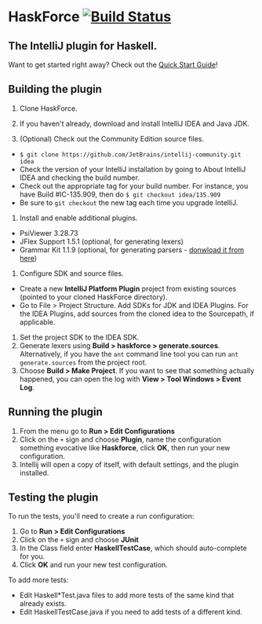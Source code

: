 # HaskForce [![Build Status](https://travis-ci.org/carymrobbins/intellij-haskforce.svg?branch=master)](https://travis-ci.org/carymrobbins/intellij-haskforce)

The IntelliJ plugin for Haskell.
--------

Want to get started right away?  Check out the [Quick Start Guide](https://github.com/carymrobbins/intellij-haskforce/wiki/Quick-Start-Guide)!

Building the plugin
--------

1. Clone HaskForce.

1. If you haven't already, download and install IntelliJ IDEA and Java JDK.

1. (Optional) Check out the Community Edition source files.
  * `$ git clone https://github.com/JetBrains/intellij-community.git idea`
  * Check the version of your IntelliJ installation by going to About IntelliJ IDEA and checking the
    build number.
  * Check out the appropriate tag for your build number.  For instance, you have Build #IC-135.909, then do
    `$ git checkout idea/135.909`
  * Be sure to `git checkout` the new tag each time you upgrade IntelliJ.
1. Install and enable additional plugins.
  * PsiViewer 3.28.73
  * JFlex Support 1.5.1 (optional, for generating lexers)
  * Grammar Kit 1.1.9 (optional, for generating parsers - [donwload it from here](https://github.com/JetBrains/Grammar-Kit/releases/tag/1.1.9))
1. Configure SDK and source files.
  * Create a new **IntelliJ Platform Plugin** project from existing sources (pointed to your cloned HaskForce directory).
  * Go to File > Project Structure.  Add SDKs for JDK and IDEA Plugins.  For the IDEA Plugins, add sources
    from the cloned idea to the Sourcepath, if applicable.
1. Set the project SDK to the IDEA SDK.
1. Generate lexers using **Build > haskforce > generate.sources**.  Alternatively, if you have the `ant` command line
   tool you can run `ant generate.sources` from the project root.
1. Choose **Build > Make Project**. If you want to see that something actually happened, you can open the log with **View > Tool Windows > Event Log**.


Running the plugin
--------
1. From the menu go to **Run > Edit Configurations**
1. Click on the `+` sign and choose **Plugin**, name the configuration something evocative like **Haskforce**, click **OK**, then run your new configuration.
1. Intellij will open a copy of itself, with default settings, and the plugin installed.

Testing the plugin
--------

To run the tests, you'll need to create a run configuration:

1. Go to **Run > Edit Configurations**
1. Click on the `+` sign and choose **JUnit**
1. In the Class field enter **HaskellTestCase**, which should auto-complete for you.
1. Click **OK** and run your new test configuration.

To add more tests:

* Edit Haskell\*Test.java files to add more tests of the same kind that already exists.
* Edit HaskellTestCase.java if you need to add tests of a different
  kind.
